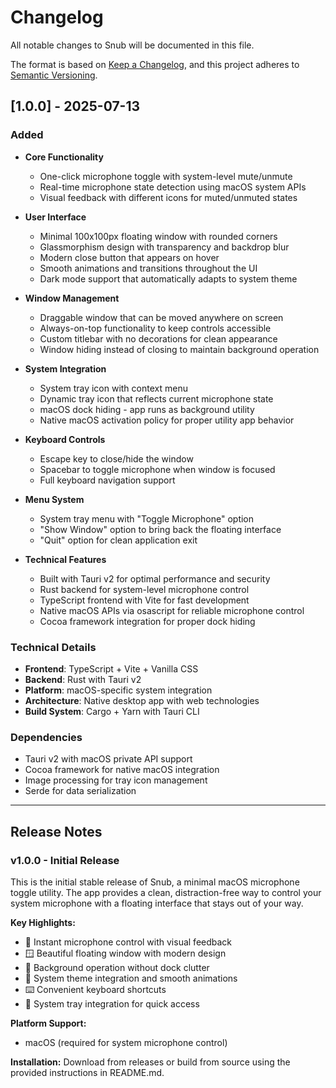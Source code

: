 # Changelog

All notable changes to Snub will be documented in this file.

The format is based on [Keep a Changelog](https://keepachangelog.com/en/1.0.0/),
and this project adheres to [Semantic Versioning](https://semver.org/spec/v2.0.0.html).

## [1.0.0] - 2025-07-13

### Added
- **Core Functionality**
  - One-click microphone toggle with system-level mute/unmute
  - Real-time microphone state detection using macOS system APIs
  - Visual feedback with different icons for muted/unmuted states

- **User Interface**
  - Minimal 100x100px floating window with rounded corners
  - Glassmorphism design with transparency and backdrop blur
  - Modern close button that appears on hover
  - Smooth animations and transitions throughout the UI
  - Dark mode support that automatically adapts to system theme

- **Window Management**
  - Draggable window that can be moved anywhere on screen
  - Always-on-top functionality to keep controls accessible
  - Custom titlebar with no decorations for clean appearance
  - Window hiding instead of closing to maintain background operation

- **System Integration**
  - System tray icon with context menu
  - Dynamic tray icon that reflects current microphone state
  - macOS dock hiding - app runs as background utility
  - Native macOS activation policy for proper utility app behavior

- **Keyboard Controls**
  - Escape key to close/hide the window
  - Spacebar to toggle microphone when window is focused
  - Full keyboard navigation support

- **Menu System**
  - System tray menu with "Toggle Microphone" option
  - "Show Window" option to bring back the floating interface
  - "Quit" option for clean application exit

- **Technical Features**
  - Built with Tauri v2 for optimal performance and security
  - Rust backend for system-level microphone control
  - TypeScript frontend with Vite for fast development
  - Native macOS APIs via osascript for reliable microphone control
  - Cocoa framework integration for proper dock hiding

### Technical Details
- **Frontend**: TypeScript + Vite + Vanilla CSS
- **Backend**: Rust with Tauri v2
- **Platform**: macOS-specific system integration
- **Architecture**: Native desktop app with web technologies
- **Build System**: Cargo + Yarn with Tauri CLI

### Dependencies
- Tauri v2 with macOS private API support
- Cocoa framework for native macOS integration
- Image processing for tray icon management
- Serde for data serialization

---

## Release Notes

### v1.0.0 - Initial Release

This is the initial stable release of Snub, a minimal macOS microphone toggle utility. The app provides a clean, distraction-free way to control your system microphone with a floating interface that stays out of your way.

**Key Highlights:**
- 🎤 Instant microphone control with visual feedback
- 🪟 Beautiful floating window with modern design
- 🔕 Background operation without dock clutter
- 🎨 System theme integration and smooth animations
- ⌨️ Convenient keyboard shortcuts
- 📱 System tray integration for quick access

**Platform Support:**
- macOS (required for system microphone control)

**Installation:**
Download from releases or build from source using the provided instructions in README.md.
